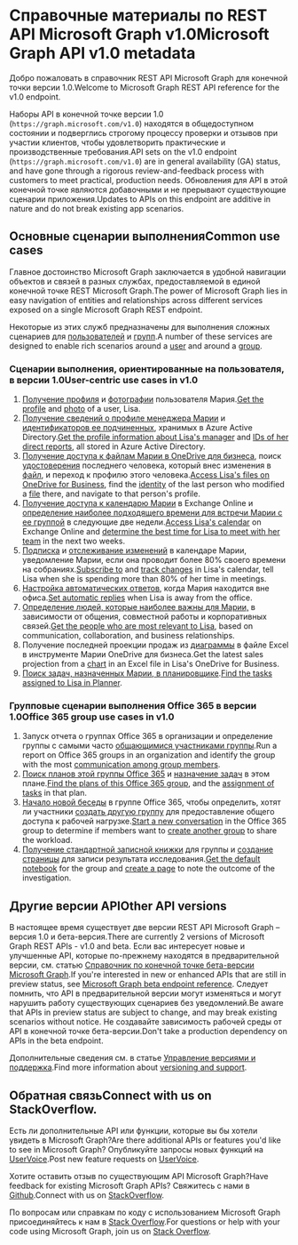 # <a name="microsoft-graph-rest-api-v10-reference"></a><span data-ttu-id="2c10f-101">Справочные материалы по REST API Microsoft Graph v1.0</span><span class="sxs-lookup"><span data-stu-id="2c10f-101">Microsoft Graph API v1.0 metadata</span></span>

<span data-ttu-id="2c10f-102">Добро пожаловать в справочник REST API Microsoft Graph для конечной точки версии 1.0.</span><span class="sxs-lookup"><span data-stu-id="2c10f-102">Welcome to Microsoft Graph REST API reference for the v1.0 endpoint.</span></span>

<span data-ttu-id="2c10f-103">Наборы API в конечной точке версии 1.0 (`https://graph.microsoft.com/v1.0`) находятся в общедоступном состоянии и подверглись строгому процессу проверки и отзывов при участии клиентов, чтобы удовлетворить практические и производственные требования.</span><span class="sxs-lookup"><span data-stu-id="2c10f-103">API sets on the v1.0 endpoint (`https://graph.microsoft.com/v1.0`) are in general availability (GA) status, and have gone through a rigorous review-and-feedback process with customers to meet practical, production needs.</span></span> <span data-ttu-id="2c10f-104">Обновления для API в этой конечной точке являются добавочными и не прерывают существующие сценарии приложения.</span><span class="sxs-lookup"><span data-stu-id="2c10f-104">Updates to APIs on this endpoint are additive in nature and do not break existing app scenarios.</span></span>

## <a name="common-use-cases"></a><span data-ttu-id="2c10f-105">Основные сценарии выполнения</span><span class="sxs-lookup"><span data-stu-id="2c10f-105">Common use cases</span></span>

<span data-ttu-id="2c10f-106">Главное достоинство Microsoft Graph заключается в удобной навигации объектов и связей в разных службах, предоставляемой в единой конечной точке REST Microsoft Graph.</span><span class="sxs-lookup"><span data-stu-id="2c10f-106">The power of Microsoft Graph lies in easy navigation of entities and relationships across different services exposed on a single Microsoft Graph REST endpoint.</span></span>

<span data-ttu-id="2c10f-107">Некоторые из этих служб предназначены для выполнения сложных сценариев для [пользователей](../api-reference/v1.0/resources/user.md) и [групп](../api-reference/v1.0/resources/group.md).</span><span class="sxs-lookup"><span data-stu-id="2c10f-107">A number of these services are designed to enable rich scenarios around a [user](../api-reference/v1.0/resources/user.md) and around a [group](../api-reference/v1.0/resources/group.md).</span></span>

### <a name="user-centric-use-cases-in-v10"></a><span data-ttu-id="2c10f-108">Сценарии выполнения, ориентированные на пользователя, в версии 1.0</span><span class="sxs-lookup"><span data-stu-id="2c10f-108">User-centric use cases in v1.0</span></span>

1. <span data-ttu-id="2c10f-109">[Получение профиля](../api-reference/v1.0/api/user_get.md) и [фотографии](../api-reference/v1.0/resources/profilephoto.md) пользователя Мария.</span><span class="sxs-lookup"><span data-stu-id="2c10f-109">[Get the profile](../api-reference/v1.0/api/user_get.md) and [photo](../api-reference/v1.0/resources/profilephoto.md) of a user, Lisa.</span></span>
2. <span data-ttu-id="2c10f-110">[Получение сведений о профиле менеджера Марии](../api-reference/v1.0/api/user_list_manager.md) и [идентификаторов ее подчиненных](../api-reference/v1.0/api/user_list_directreports.md), хранимых в Azure Active Directory.</span><span class="sxs-lookup"><span data-stu-id="2c10f-110">[Get the profile information about Lisa's manager](../api-reference/v1.0/api/user_list_manager.md) and [IDs of her direct reports](../api-reference/v1.0/api/user_list_directreports.md), all stored in Azure Active Directory.</span></span>
3. <span data-ttu-id="2c10f-111">[Получение доступа к файлам Марии в OneDrive для бизнеса](../api-reference/v1.0/api/driveitem_list_children.md), поиск [удостоверения](../api-reference/v1.0/resources/identityset.md) последнего человека, который внес изменения в [файл](../api-reference/v1.0/resources/driveitem.md), и переход к профилю этого человека.</span><span class="sxs-lookup"><span data-stu-id="2c10f-111">[Access Lisa's files on OneDrive for Business](../api-reference/v1.0/api/driveitem_list_children.md), find the [identity](../api-reference/v1.0/resources/identityset.md) of the last person who modified a [file](../api-reference/v1.0/resources/driveitem.md) there, and navigate to that person's profile.</span></span>
4. <span data-ttu-id="2c10f-112">[Получение доступа к календарю Марии](../api-reference/v1.0/api/calendar_get.md) в Exchange Online и [определение наиболее подходящего времени для встречи Марии с ее группой](../api-reference/v1.0/api/user_findmeetingtimes.md) в следующие две недели.</span><span class="sxs-lookup"><span data-stu-id="2c10f-112">[Access Lisa's calendar](../api-reference/v1.0/api/calendar_get.md) on Exchange Online and [determine the best time for Lisa to meet with her team](../api-reference/v1.0/api/user_findmeetingtimes.md) in the next two weeks.</span></span>
5. <span data-ttu-id="2c10f-113">[Подписка](../api-reference/v1.0/api/subscription_post_subscriptions.md) и [отслеживание изменений](../api-reference/v1.0/api/event_delta.md) в календаре Марии, уведомление Марии, если она проводит более 80% своего времени на собраниях.</span><span class="sxs-lookup"><span data-stu-id="2c10f-113">[Subscribe to](../api-reference/v1.0/api/subscription_post_subscriptions.md) and [track changes](../api-reference/v1.0/api/event_delta.md) in Lisa's calendar, tell Lisa when she is spending more than 80% of her time in meetings.</span></span>
6. <span data-ttu-id="2c10f-114">[Настройка автоматических ответов,](../api-reference/v1.0/api/user_update_mailboxsettings.md#example) когда Мария находится вне офиса.</span><span class="sxs-lookup"><span data-stu-id="2c10f-114">[Set automatic replies](../api-reference/v1.0/api/user_update_mailboxsettings.md#example) when Lisa is away from the office.</span></span>
7. <span data-ttu-id="2c10f-115">[Определение людей, которые наиболее важны для Марии,](../api-reference/v1.0/api/user_list_people.md) в зависимости от общения, совместной работы и корпоративных связей.</span><span class="sxs-lookup"><span data-stu-id="2c10f-115">[Get the people who are most relevant to Lisa](../api-reference/v1.0/api/user_list_people.md), based on communication, collaboration, and business relationships.</span></span>
8. <span data-ttu-id="2c10f-116">Получение последней проекции продаж из [диаграммы](../api-reference/v1.0/resources/chart.md) в файле Excel в инструменте Марии OneDrive для бизнеса.</span><span class="sxs-lookup"><span data-stu-id="2c10f-116">Get the latest sales projection from a [chart](../api-reference/v1.0/resources/chart.md) in an Excel file in Lisa's OneDrive for Business.</span></span>
9. <span data-ttu-id="2c10f-117">[Поиск задач, назначенных Марии, в планировщике](../api-reference/v1.0/api/planneruser_list_tasks.md).</span><span class="sxs-lookup"><span data-stu-id="2c10f-117">[Find the tasks assigned to Lisa in Planner](../api-reference/v1.0/api/planneruser_list_tasks.md).</span></span>

### <a name="office-365-group-use-cases-in-v10"></a><span data-ttu-id="2c10f-118">Групповые сценарии выполнения Office 365 в версии 1.0</span><span class="sxs-lookup"><span data-stu-id="2c10f-118">Office 365 group use cases in v1.0</span></span>

1. <span data-ttu-id="2c10f-119">Запуск отчета о группах Office 365 в организации и определение группы с самыми часто [общающимися участниками группы](../api-reference/v1.0/api/reportroot_getoffice365groupsactivitycounts.md).</span><span class="sxs-lookup"><span data-stu-id="2c10f-119">Run a report on Office 365 groups in an organization and identify the group with the most [communication among group members](../api-reference/v1.0/api/reportroot_getoffice365groupsactivitycounts.md).</span></span>
2. <span data-ttu-id="2c10f-120">[Поиск планов этой группы Office 365](../api-reference/v1.0/api/plannergroup_list_plans.md) и [назначение задач](../api-reference/v1.0/resources/plannerassignments.md) в этом плане.</span><span class="sxs-lookup"><span data-stu-id="2c10f-120">[Find the plans of this Office 365 group](../api-reference/v1.0/api/plannergroup_list_plans.md), and the [assignment of tasks](../api-reference/v1.0/resources/plannerassignments.md) in that plan.</span></span>
3. <span data-ttu-id="2c10f-121">[Начало новой беседы](../api-reference/v1.0/api/group_post_conversations.md) в группе Office 365, чтобы определить, хотят ли участники [создать другую группу](../api-reference/v1.0/api/group_post_groups.md) для предоставление общего доступа к рабочей нагрузке.</span><span class="sxs-lookup"><span data-stu-id="2c10f-121">[Start a new conversation](../api-reference/v1.0/api/group_post_conversations.md) in the Office 365 group to determine if members want to [create another group](../api-reference/v1.0/api/group_post_groups.md) to share the workload.</span></span>
4. <span data-ttu-id="2c10f-122">[Получение стандартной записной книжки](../api-reference/v1.0/api/notebook_get.md) для группы и [создание страницы](../api-reference/v1.0/api/section_post_pages.md) для записи результата исследования.</span><span class="sxs-lookup"><span data-stu-id="2c10f-122">[Get the default notebook](../api-reference/v1.0/api/notebook_get.md) for the group and [create a page](../api-reference/v1.0/api/section_post_pages.md) to note the outcome of the investigation.</span></span>

## <a name="other-api-versions"></a><span data-ttu-id="2c10f-123">Другие версии API</span><span class="sxs-lookup"><span data-stu-id="2c10f-123">Other API versions</span></span>

<span data-ttu-id="2c10f-124">В настоящее время существует две версии REST API Microsoft Graph – версия 1.0 и бета-версия.</span><span class="sxs-lookup"><span data-stu-id="2c10f-124">There are currently 2 versions of Microsoft Graph REST APIs - v1.0 and beta.</span></span>
<span data-ttu-id="2c10f-125">Если вас интересует новые и улучшенные API, которые по-прежнему находятся в предварительной версии, см. статью [Справочник по конечной точке бета-версии Microsoft Graph](../api-reference/beta/beta-overview.md).</span><span class="sxs-lookup"><span data-stu-id="2c10f-125">If you're interested in new or enhanced APIs that are still in preview status, see [Microsoft Graph beta endpoint reference](../api-reference/beta/beta-overview.md).</span></span> <span data-ttu-id="2c10f-126">Следует помнить, что API в предварительной версии могут изменяться и могут нарушить работу существующих сценариев без уведомлений.</span><span class="sxs-lookup"><span data-stu-id="2c10f-126">Be aware that APIs in preview status are subject to change, and may break existing scenarios without notice.</span></span> <span data-ttu-id="2c10f-127">Не создавайте зависимость рабочей среды от API в конечной точке бета-версии.</span><span class="sxs-lookup"><span data-stu-id="2c10f-127">Don't take a production dependency on APIs in the beta endpoint.</span></span>

<span data-ttu-id="2c10f-128">Дополнительные сведения см. в статье [Управление версиями и поддержка](versioning_and_support.md).</span><span class="sxs-lookup"><span data-stu-id="2c10f-128">Find more information about [versioning and support](versioning_and_support.md).</span></span>

## <a name="connect-with-us"></a><span data-ttu-id="2c10f-129">Обратная связь</span><span class="sxs-lookup"><span data-stu-id="2c10f-129">Connect with us on StackOverflow.</span></span>

<span data-ttu-id="2c10f-130">Есть ли дополнительные API или функции, которые вы бы хотели увидеть в Microsoft Graph?</span><span class="sxs-lookup"><span data-stu-id="2c10f-130">Are there additional APIs or features you'd like to see in Microsoft Graph?</span></span> <span data-ttu-id="2c10f-131">Опубликуйте запросы новых функций на [UserVoice](https://officespdev.uservoice.com/forums/224641-general/filters/new?category_id=101632).</span><span class="sxs-lookup"><span data-stu-id="2c10f-131">Post new feature requests on [UserVoice](https://officespdev.uservoice.com/forums/224641-general/filters/new?category_id=101632).</span></span>

<span data-ttu-id="2c10f-132">Хотите оставить отзыв по существующим API Microsoft Graph?</span><span class="sxs-lookup"><span data-stu-id="2c10f-132">Have feedback for existing Microsoft Graph APIs?</span></span> <span data-ttu-id="2c10f-133">Свяжитесь с нами в [Github](https://github.com/microsoftgraph/microsoft-graph-docs/issues).</span><span class="sxs-lookup"><span data-stu-id="2c10f-133">Connect with us on [StackOverflow](https://github.com/microsoftgraph/microsoft-graph-docs/issues).</span></span>

<span data-ttu-id="2c10f-134">По вопросам или справкам по коду с использованием Microsoft Graph присоединяйтесь к нам в [Stack Overflow](https://stackoverflow.com/questions/tagged/microsoftgraph).</span><span class="sxs-lookup"><span data-stu-id="2c10f-134">For questions or help with your code using Microsoft Graph, join us on [Stack Overflow](https://stackoverflow.com/questions/tagged/microsoftgraph).</span></span>
